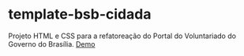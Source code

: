 # template-bsb-cidada
Projeto HTML e CSS para a refatoreação do Portal do Voluntariado do Governo do Brasília.
[Demo](https://scdgdf.github.io/template-bsb-cidada/)
